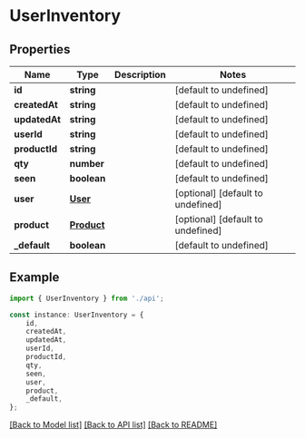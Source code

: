 # UserInventory


## Properties

Name | Type | Description | Notes
------------ | ------------- | ------------- | -------------
**id** | **string** |  | [default to undefined]
**createdAt** | **string** |  | [default to undefined]
**updatedAt** | **string** |  | [default to undefined]
**userId** | **string** |  | [default to undefined]
**productId** | **string** |  | [default to undefined]
**qty** | **number** |  | [default to undefined]
**seen** | **boolean** |  | [default to undefined]
**user** | [**User**](User.md) |  | [optional] [default to undefined]
**product** | [**Product**](Product.md) |  | [optional] [default to undefined]
**_default** | **boolean** |  | [default to undefined]

## Example

```typescript
import { UserInventory } from './api';

const instance: UserInventory = {
    id,
    createdAt,
    updatedAt,
    userId,
    productId,
    qty,
    seen,
    user,
    product,
    _default,
};
```

[[Back to Model list]](../README.md#documentation-for-models) [[Back to API list]](../README.md#documentation-for-api-endpoints) [[Back to README]](../README.md)
